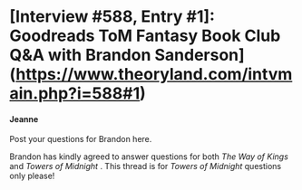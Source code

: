 # [Interview #588, Entry #1]: Goodreads ToM Fantasy Book Club Q&A with Brandon Sanderson](https://www.theoryland.com/intvmain.php?i=588#1)

#### Jeanne

Post your questions for Brandon here.

Brandon has kindly agreed to answer questions for both
*The Way of Kings*
and
*Towers of Midnight*
. This thread is for
*Towers of Midnight*
questions only please!

